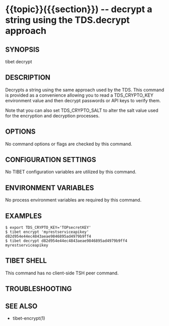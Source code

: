 {{topic}}({{section}}) -- decrypt a string using the TDS.decrypt approach
=============================================

## SYNOPSIS

tibet decrypt <string>

## DESCRIPTION

Decrypts a string using the same approach used by the TDS. This command is
provided as a convenience allowing you to read a TDS_CRYPTO_KEY environment
value and then decrypt passwords or API keys to verify them.

Note that you can also set TDS_CRYPTO_SALT to alter the salt value used for the
encryption and decryption processes.

## OPTIONS

No command options or flags are checked by this command.

## CONFIGURATION SETTINGS

No TIBET configuration variables are utilized by this command.

## ENVIRONMENT VARIABLES

No process environment variables are required by this command.

## EXAMPLES

    $ export TDS_CRYPTO_KEY='TOPsecretKEY'
    $ tibet encrypt 'myrestserviceapikey'
    d82d954e44ec4843aeae9846895ad4979b9ff4
    $ tibet decrypt d82d954e44ec4843aeae9846895ad4979b9ff4
    myrestserviceapikey

## TIBET SHELL

This command has no client-side TSH peer command.

## TROUBLESHOOTING


## SEE ALSO

  * tibet-encrypt(1)
